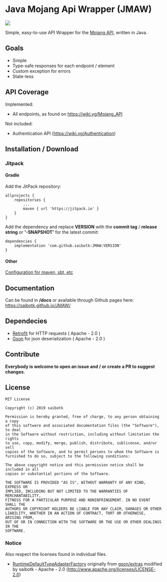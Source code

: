 # Java Mojang Api Wrapper (JMAW)
[![](https://jitpack.io/v/saibotk/JMAW.svg)](https://jitpack.io/#saibotk/JMAW)

Simple, easy-to-use API Wrapper for the [Mojang API](https://wiki.vg/Mojang_API), written in Java.

## Goals
- Simple
- Type-safe responses for each endpoint / element
- Custom exception for errors
- State-less

## API Coverage
Implemented:
- All endpoints, as found on https://wiki.vg/Mojang_API

Not included:
- Authentication API (https://wiki.vg/Authentication)

## Installation / Download
### Jitpack
#### Gradle
Add the JitPack repository:
```
allprojects {
	repositories {
		...
		maven { url 'https://jitpack.io' }
	}
}
```
Add the dependency and replace **VERSION** with the **commit tag** / **release string** or **'-SNAPSHOT'** for the latest commit:
```
dependencies {
	implementation 'com.github.saibotk:JMAW:VERSION'
}
```

#### Other
[Configuration for maven, sbt, etc](https://jitpack.io/#saibotk/JMAW)

## Documentation
Can be found in **/docs** or available through Github pages here: https://saibotk.github.io/JMAW/

## Dependecies
- [Retrofit](https://github.com/square/retrofit) for HTTP requests ( Apache - 2.0 )
- [Gson](https://github.com/google/gson) for json deserialization ( Apache - 2.0 )

## Contribute
**Everybody is welcome to open an issue and / or create a PR to suggest changes.**

## License
```
MIT License

Copyright (c) 2019 saibotk

Permission is hereby granted, free of charge, to any person obtaining a copy
of this software and associated documentation files (the "Software"), to deal
in the Software without restriction, including without limitation the rights
to use, copy, modify, merge, publish, distribute, sublicense, and/or sell
copies of the Software, and to permit persons to whom the Software is
furnished to do so, subject to the following conditions:

The above copyright notice and this permission notice shall be included in all
copies or substantial portions of the Software.

THE SOFTWARE IS PROVIDED "AS IS", WITHOUT WARRANTY OF ANY KIND, EXPRESS OR
IMPLIED, INCLUDING BUT NOT LIMITED TO THE WARRANTIES OF MERCHANTABILITY,
FITNESS FOR A PARTICULAR PURPOSE AND NONINFRINGEMENT. IN NO EVENT SHALL THE
AUTHORS OR COPYRIGHT HOLDERS BE LIABLE FOR ANY CLAIM, DAMAGES OR OTHER
LIABILITY, WHETHER IN AN ACTION OF CONTRACT, TORT OR OTHERWISE, ARISING FROM,
OUT OF OR IN CONNECTION WITH THE SOFTWARE OR THE USE OR OTHER DEALINGS IN THE
SOFTWARE.
```

### Notice
Also respect the licenses found in individual files.
- [RuntimeDefaultTypeAdapterFactory](https://github.com/saibotk/JMAW/blob/master/src/main/java/de/saibotk/jmaw/RuntimeDefaultTypeAdapterFactory.java) originally from [gson/extras](https://github.com/google/gson/blob/b046ea28eeb819ecc30c3a39cb6912dc84fae015/extras/src/main/java/com/google/gson/typeadapters/RuntimeTypeAdapterFactory.java) modified by saibotk - Apache - 2.0 (http://www.apache.org/licenses/LICENSE-2.0)
